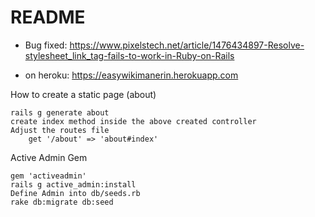 # README

* Bug fixed: https://www.pixelstech.net/article/1476434897-Resolve-stylesheet_link_tag-fails-to-work-in-Ruby-on-Rails

* on heroku: https://easywikimanerin.herokuapp.com

How to create a static page (about)

    rails g generate about
    create index method inside the above created controller
    Adjust the routes file
        get '/about' => 'about#index'

Active Admin Gem

    gem 'activeadmin'
    rails g active_admin:install
    Define Admin into db/seeds.rb
    rake db:migrate db:seed
